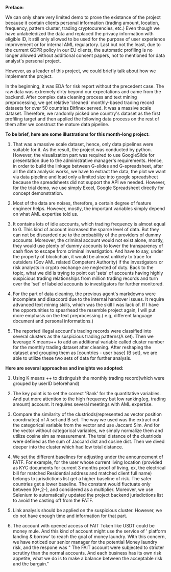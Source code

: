 **Preface:**

We can only share very limited demo to prove the existance of the project because it contain clients personal information (trading amount, location, frequency, pattern cluster, trading cryptocurencies, etc.) Even though we have unlabeledized the data and replaced the privacy information with eligible ID, it still only allowed to be used for the purpose of user experience improvement or for internal AML regulartory. Last but not the least, due to the current GDPR policy in our EU clients, the automatic profiling is no longer allowed without additional consent papers, not to mentioned for data analyst's personal project.

However, as a leader of this project, we could briefly talk about how we implement the project.

In the beginning, it was EDA for risk report without the precedent case.
The raw data was extremely dirty beyond our expectations and came from the backend.
After complex data cleaning process and text mining preprocessing, we get relative 'cleaned' monthly-based trading record datasets for over 50 countries Bitfinex served.
It was a massive scale dataset. Therefore, we randomly picked one country's dataset as the first profiling target and then applied the following data process on the rest of them after we construct the mature data pipeline.

**To be brief, here are some illustrations for this month-long project:**

1. That was a massive scale dataset, hence, only data pipelines were suitable for it. As the result, the project was conducted by python. However, the visualization part was required to use GoogleSilde for presentation due to the administrative manager's requirements. Hence, in order to build the linkage between G-slides and G-spreadsheet, after all the data analysis works, we have to extract the data, the plot we want via data pipeline and load only a limited size into google spreadsheet because the spreadsheets did not support the API we needed. However, for the trial demo, we use simply Excel, Google Spreadsheet directly for concept demonstration.

2. Most of the data are noises, therefore, a certain degree of feature engineer helps. However, mostly, the important variables simply depend on what AML expertise told us.

3. It contains lots of idle accounts, which trading frequency is almost equal to 0. This kind of account increased the sparse level of data. But they can not be discarded due to the probability of the providers of dummy accounts. Moreover, the criminal account would not exist alone, mostly, they would use plenty of dummy accounts to lower the transparency of cash flow  to escape from criminal investigation. And have to say, under the property of blockchain, it would be almost unlikely to trace for outsiders (Gov AML related Competent Authority) if the investigators or risk analysts in crypto exchange are neglected of duty. Back to the topic, what we did is trying to point out 'sets' of accounts having highly suspicious trading relationships from million trading records and turn over the 'set' of labeled accounts to investigators for further monitored.


4. For the part of data cleaning, the previous agent's markdowns were incomplete and disaccord due to the internal handover issues. It require advanced text mining skills, which was the skill I was lack of. If I have the opportunities to spearhead the resemble project again, I will put more emphasis on the text preprocessing.( e.g, different language document and personal informations.)

5. The reported illegal account's trading records were classified into several clusters as the suspicious trading patterns(A set). Then we leverage K means++ to add an additional variable called cluster number for the monthly trading dataset after cleaning. After reshaping the dataset and grouping them as [countries - user base] (B set), we are able to utilize these two sets of data for further analysis.



**Here are several approaches and insights we adopted:**

1. Using K means ++ to distinguish the monthly trading record(which were grouped by userID beforehand)

2. The key point is to set the correct 'Rank' for the quantitative variables. And put more attention to the high frequency but low ranking(eg, trading amount) account. It requires several meetings with AML expertise.

3. Compare the similarity of the clustriods(represented as  vector position coordinates) of A set and B set. The way we used was the extract out the categorical variable from the vector and use Jaccard Sim. And for the vector without categorical variables, we simply normalize them and utilize cosine sim as measurement. The total distance of the clustriods were defined as the sum of Jaccard dist and cosine dist. Then we dived deeper into the cluster which had low total distance.

4. We set the different baselines for adjusting under the announcement of FATF. For example, for the user whose current living location (provided as KYC documents for current 3 months proof of living, ex, the electrical bill for matched Residential address and matched client full name) belongs to jurisdictions list get a higher baseline of risk. The safer countries get a lower baseline. The constant would fluctuate only between (0+,2-), and considered as a multiplier. Moreover, we use Selenium to automatically updated the project backend jurisdictions list to avoid the casting off from the FATF.

5. Link analysis should be applied on the suspicious cluster. However, we do not have enough time and information for that part.

6. The account with opened access  of FAIT Token like USDT could be money mule. And this kind of account might use the service of ' platform landing & borrow' to reach the goal of money laundry. With this concern, we have noticed our senior manager for the potential Money laundry risk, and the respone was " The FAIT account were subjected to stricter scrutiny than the normal accounts. And each business has its own risk appetite, what we do is to make a balance between the acceptable risk and the bargain."
